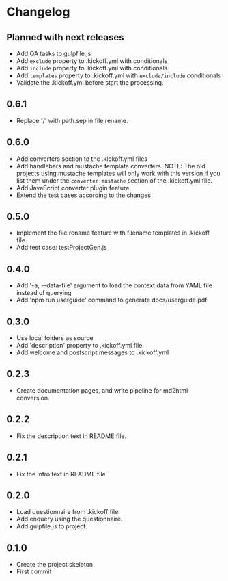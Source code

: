 Changelog
=========

## Planned with next releases
- Add QA tasks to gulpfile.js
- Add `exclude` property to .kickoff.yml with conditionals
- Add `include` property to .kickoff.yml with conditionals
- Add `templates` property to .kickoff.yml
  with `exclude/include` conditionals
- Validate the .kickoff.yml before start the processing.

## 0.6.1

- Replace '/' with path.sep in file rename.

## 0.6.0

- Add converters section to the .kickoff.yml files
- Add handlebars and mustache template converters.
  NOTE: The old projects using mustache templates will only work with this version 
        if you list them under the `converter.mustache` section of the .kickoff.yml file.
- Add JavaScript converter plugin feature
- Extend the test cases according to the changes

## 0.5.0

- Implement the file rename feature with filename templates in .kickoff file.
- Add test case: testProjectGen.js

## 0.4.0
- Add '-a, --data-file' argument to load the context data from YAML file instead of querying
- Add 'npm run userguide' command to generate docs/userguide.pdf

## 0.3.0
- Use local folders as source
- Add 'description' property to .kickoff.yml file.
- Add welcome and postscript messages to .kickoff.yml

## 0.2.3
- Create documentation pages,
  and write pipeline for md2html conversion.

## 0.2.2
- Fix the description text in README file.

## 0.2.1
- Fix the intro text in README file.

## 0.2.0
- Load questionnaire from .kickoff file.
- Add enquery using the questionnaire.
- Add gulpfile.js to project.

## 0.1.0
- Create the project skeleton
- First commit
